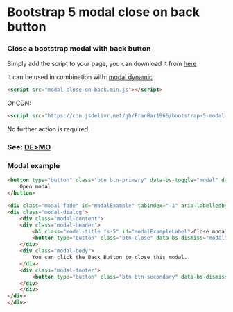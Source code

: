 Bootstrap 5 modal close on back button
======================================
### Close a bootstrap modal with back button

Simply add the script to your page, you can download it from [here](https://github.com/FranBar1966/bootstrap-5-modal-close-on-back/tree/master/src)

It can be used in combination with: [modal dynamic](https://github.com/FranBar1966/bootstrap-5-modal-dynamic)

```html
<script src="modal-close-on-back.min.js"></script>
```

Or CDN:

```html
<script src="https://cdn.jsdelivr.net/gh/FranBar1966/bootstrap-5-modal-close-on-back@master/src/modal-close-on-back.min.js"></script>
```

No further action is required.

### See: [DE>MO](https://franbar1966.github.io/bootstrap-5-modal-dynamic/example/)


### Modal example

```html
<button type="button" class="btn btn-primary" data-bs-toggle="modal" data-bs-target="#modalExample" >
    Open modal
</button>

<div class="modal fade" id="modalExample" tabindex="-1" aria-labelledby="modalExampleLabel" aria-hidden="true">
<div class="modal-dialog">
    <div class="modal-content">
    <div class="modal-header">
        <h1 class="modal-title fs-5" id="modalExampleLabel">Close modal on back button</h1>
        <button type="button" class="btn-close" data-bs-dismiss="modal" aria-label="Close"></button>
    </div>
    <div class="modal-body">
        You can click the Back Button to close this modal.
    </div>
    <div class="modal-footer">
        <button type="button" class="btn btn-secondary" data-bs-dismiss="modal">Close</button>
    </div>
    </div>
</div>
</div>
```
